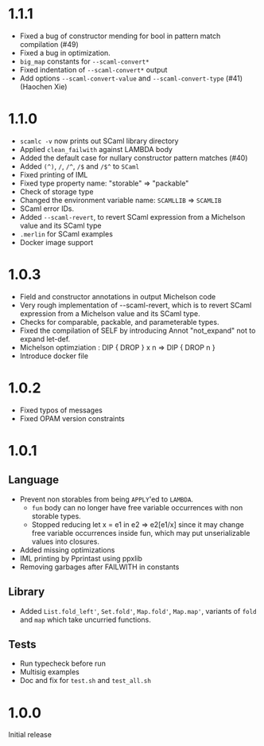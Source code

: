 # 1.1.1

* Fixed a bug of constructor mending for bool in pattern match compilation (#49)
* Fixed a bug in optimization.
* `big_map` constants for `--scaml-convert*`
* Fixed indentation of `--scaml-convert*` output
* Add options `--scaml-convert-value` and `--scaml-convert-type` (#41) (Haochen Xie)

# 1.1.0

* `scamlc -v` now prints out SCaml library directory
* Applied `clean_failwith` against LAMBDA body
* Added the default case for nullary constructor pattern matches (#40)
* Added `(^)`, `/`, `/^`, `/$` and `/$^` to `SCaml`
* Fixed printing of IML
* Fixed type property name: "storable" => "packable"
* Check of storage type
* Changed the environment variable name: `SCAMLLIB` => `SCAMLIB`
* SCaml error IDs.
* Added `--scaml-revert`, to revert SCaml expression from a Michelson value and its SCaml type
* `.merlin` for SCaml examples
* Docker image support

# 1.0.3

* Field and constructor annotations in output Michelson code
* Very rough implementation of --scaml-revert, which is to revert SCaml expression from a Michelson value and its SCaml type.
* Checks for comparable, packable, and parameterable types.
* Fixed the compilation of SELF by introducing Annot "not_expand" not to expand let-def.
* Michelson optimziation : DIP { DROP } x n => DIP { DROP n }
* Introduce docker file

# 1.0.2

* Fixed typos of messages
* Fixed OPAM version constraints

# 1.0.1

## Language

* Prevent non storables from being `APPLY`'ed to `LAMBDA`.
    * `fun` body can no longer have free variable occurrences 
	   with non storable types.
    * Stopped reducing  let x = e1 in e2  =>  e2[e1/x]  since it may change 
	  free variable occurrences inside fun, which may put unserializable 
	  values into closures.
* Added missing optimizations
* IML printing by Pprintast using ppxlib
* Removing garbages after FAILWITH in constants

## Library

* Added `List.fold_left'`, `Set.fold'`, `Map.fold'`, `Map.map'`, variants of
  `fold` and `map` which take uncurried functions.

## Tests

* Run typecheck before run
* Multisig examples
* Doc and fix for `test.sh` and `test_all.sh`

# 1.0.0

Initial release
